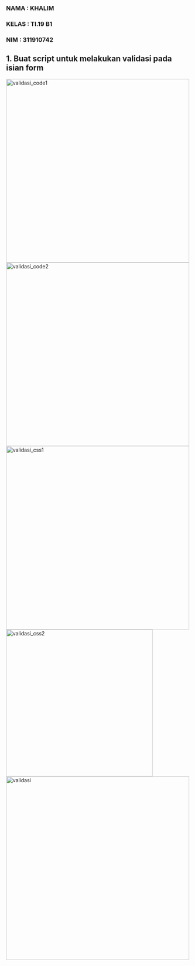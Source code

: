 ### NAMA : KHALIM
### KELAS : TI.19 B1
### NIM : 311910742

## 1. Buat script untuk melakukan validasi pada isian form
<img width="500" alt="validasi_code1" src="https://user-images.githubusercontent.com/81312138/115994920-33da7680-a603-11eb-85aa-66ca65e30983.PNG">
<img width="500" alt="validasi_code2" src="https://user-images.githubusercontent.com/81312138/115994923-34730d00-a603-11eb-9a5a-fc04324d6c5d.PNG">
<img width="500" alt="validasi_css1" src="https://user-images.githubusercontent.com/81312138/115994929-363cd080-a603-11eb-9438-d9ce27a6a65b.PNG">
<img width="400" alt="validasi_css2" src="https://user-images.githubusercontent.com/81312138/115994913-2de49580-a603-11eb-9c60-7b74b603f216.PNG">
<img width="500" alt="validasi" src="https://user-images.githubusercontent.com/81312138/115994950-5a001680-a603-11eb-901d-89794150cf5e.PNG">

